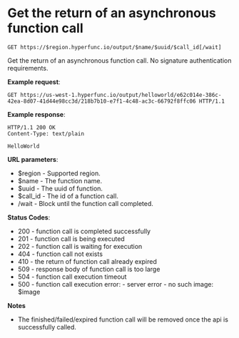 # Get the return of an asynchronous function call

`GET https://$region.hyperfunc.io/output/$name/$uuid/$call_id[/wait]`

Get the return of an asynchronous function call. No signature authentication requirements.

**Example request**:

```
GET https://us-west-1.hyperfunc.io/output/helloworld/e62c014e-386c-42ea-8d07-41d44e98cc3d/218b7b10-e7f1-4c48-ac3c-66792f8ffc06 HTTP/1.1
```

**Example response**:

```
HTTP/1.1 200 OK
Content-Type: text/plain

HelloWorld
```

**URL parameters**:

* $region - Supported region.
* $name - The function name.
* $uuid - The uuid of function.
* $call_id - The id of a function call.
* /wait - Block until the function call completed.

**Status Codes**:

* 200 - function call is completed successfully
* 201 - function call is being executed
* 202 - function call is waiting for execution
* 404 - function call not exists
* 410 - the return of function call already expired
* 509 - response body of function call is too large
* 504 - function call execution timeout
* 500 - function call execution error:
        - server error
        - no such image: $image

**Notes**

* The finished/failed/expired function call will be removed once the api is successfully called.
